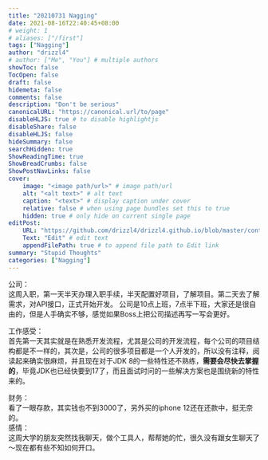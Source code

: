 ```yaml
---
title: "20210731 Nagging"
date: 2021-08-16T22:40:45+08:00
# weight: 1
# aliases: ["/first"]
tags: ["Nagging"]
author: "drizzl4"
# author: ["Me", "You"] # multiple authors
showToc: false
TocOpen: false
draft: false
hidemeta: false
comments: false
description: "Don't be serious"
canonicalURL: "https://canonical.url/to/page"
disableHLJS: true # to disable highlightjs
disableShare: false
disableHLJS: false
hideSummary: false
searchHidden: true
ShowReadingTime: true
ShowBreadCrumbs: false
ShowPostNavLinks: false
cover:
    image: "<image path/url>" # image path/url
    alt: "<alt text>" # alt text
    caption: "<text>" # display caption under cover
    relative: false # when using page bundles set this to true
    hidden: true # only hide on current single page
editPost:
    URL: "https://github.com/drizzl4/drizzl4.github.io/blob/master/content"
    Text: "Edit" # edit text
    appendFilePath: true # to append file path to Edit link
summary: "Stupid Thoughts"
categories: ["Nagging"]
---
```

公司：  
        这周入职，第一天半天办理入职手续，半天配置好项目，了解项目。第二天去了解需求，对API接口，正式开始开发。
        公司是10点上班，7点半下班，大家还是很自由的，但是人手确实不够，感觉如果Boss上把公司描述再写一写会更好。  

工作感受：   
        首先第一天其实就是在熟悉开发流程，尤其是公司的开发流程，每个公司的项目结构都是不一样的，其次是，公司的很多项目都是一个人开发的，所以没有注释，阅读起来确实很麻烦，并且现在对于JDK 8的一些特性还不熟练，**需要会尽快去掌握的**，毕竟JDK也已经快要到17了，而且面试时问的一些解决方案也是围绕新的特性来的。  

财务：  
        看了一眼存款，其实钱也不到3000了，另外买的iphone 12还在还款中，挺无奈的。  
感情：  
        这周大学的朋友突然找我聊天，做个工具人，帮帮她的忙，很久没有跟女生聊天了～现在都有些不知如何开口。   
